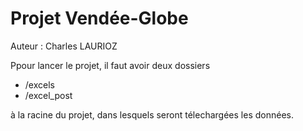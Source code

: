 # Projet Vendée-Globe

Auteur : Charles LAURIOZ

Ppour lancer le projet, il faut avoir deux dossiers 
- /excels
- /excel_post

à la racine du projet, dans lesquels seront télechargées les données.